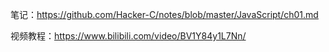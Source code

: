 笔记：https://github.com/Hacker-C/notes/blob/master/JavaScript/ch01.md

视频教程：https://www.bilibili.com/video/BV1Y84y1L7Nn/